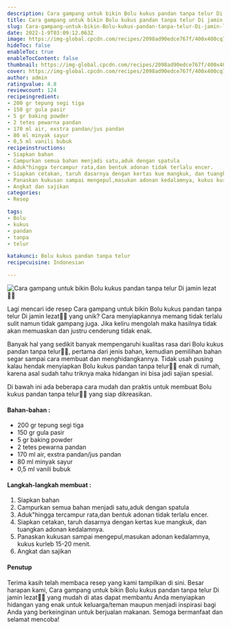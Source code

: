 ```yaml
---
description: Cara gampang untuk bikin Bolu kukus pandan tanpa telur Di jamin lezat"
title: Cara gampang untuk bikin Bolu kukus pandan tanpa telur Di jamin lezat
slug: Cara-gampang-untuk-bikin-Bolu-kukus-pandan-tanpa-telur-Di-jamin-lezat
date: 2022-1-9T03:09:12.063Z
image: https://img-global.cpcdn.com/recipes/2098ad90edce767f/400x400cq70/photo.jpg
hideToc: false
enableToc: true
enableTocContent: false
thumbnail: https://img-global.cpcdn.com/recipes/2098ad90edce767f/400x400cq70/photo.jpg
cover: https://img-global.cpcdn.com/recipes/2098ad90edce767f/400x400cq70/photo.jpg
author: admin
ratingvalue: 4.8
reviewcount: 124
recipeingredient:
- 200 gr tepung segi tiga
- 150 gr gula pasir
- 5 gr baking powder
- 2 tetes pewarna pandan
- 170 ml air, exstra pandan/jus pandan
- 80 ml minyak sayur
- 0,5 ml vanili bubuk
recipeinstructions:
- Siapkan bahan
- Campurkan semua bahan menjadi satu,aduk dengan spatula
- Aduk"hingga tercampur rata,dan bentuk adonan tidak terlalu encer.
- Siapkan cetakan, taruh dasarnya dengan kertas kue mangkuk, dan tuangkan adonan kedalamnya.
- Panaskan kukusan sampai mengepul,masukan adonan kedalamnya, kukus kurleb 15-20 menit.
- Angkat dan sajikan
categories:
- Resep

tags:
- Bolu
- kukus
- pandan
- tanpa
- telur

katakunci: Bolu kukus pandan tanpa telur
recipecuisine: Indonesian

---
```


![Cara gampang untuk bikin Bolu kukus pandan tanpa telur Di jamin lezat👩‍🍳](https://img-global.cpcdn.com/recipes/2098ad90edce767f/400x400cq70/photo.jpg)

Lagi mencari ide resep Cara gampang untuk bikin Bolu kukus pandan tanpa telur Di jamin lezat👩‍🍳 yang unik? Cara menyiapkannya memang tidak terlalu sulit namun tidak gampang juga. Jika keliru mengolah maka hasilnya tidak akan memuaskan dan justru cenderung tidak enak.

Banyak hal yang sedikit banyak mempengaruhi kualitas rasa dari Bolu kukus pandan tanpa telur👩‍🍳, pertama dari jenis bahan, kemudian pemilihan bahan segar sampai cara membuat dan menghidangkannya. Tidak usah pusing kalau hendak menyiapkan Bolu kukus pandan tanpa telur👩‍🍳 enak di rumah, karena asal sudah tahu triknya maka hidangan ini bisa jadi sajian spesial.

Di bawah ini ada beberapa cara mudah dan praktis untuk membuat Bolu kukus pandan tanpa telur👩‍🍳 yang siap dikreasikan.

<!--inarticleads1-->

#### Bahan-bahan :

- 200 gr tepung segi tiga
- 150 gr gula pasir
- 5 gr baking powder
- 2 tetes pewarna pandan
- 170 ml air, exstra pandan/jus pandan
- 80 ml minyak sayur
- 0,5 ml vanili bubuk

<!--inarticleads2-->

#### Langkah-langkah membuat :

1. Siapkan bahan
1. Campurkan semua bahan menjadi satu,aduk dengan spatula
1. Aduk"hingga tercampur rata,dan bentuk adonan tidak terlalu encer.
1. Siapkan cetakan, taruh dasarnya dengan kertas kue mangkuk, dan tuangkan adonan kedalamnya.
1. Panaskan kukusan sampai mengepul,masukan adonan kedalamnya, kukus kurleb 15-20 menit.
1. Angkat dan sajikan

#### Penutup

Terima kasih telah membaca resep yang kami tampilkan di sini. Besar harapan kami, Cara gampang untuk bikin Bolu kukus pandan tanpa telur Di jamin lezat👩‍🍳 yang mudah di atas dapat membantu Anda menyiapkan hidangan yang enak untuk keluarga/teman maupun menjadi inspirasi bagi Anda yang berkeinginan untuk berjualan makanan. Semoga bermanfaat dan selamat mencoba!